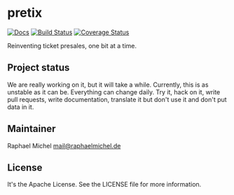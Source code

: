 pretix
======

[![Docs](https://readthedocs.org/projects/tixl/badge/?version=latest)](http://docs.pretix.eu/en/latest/)
[![Build Status](https://travis-ci.org/pretix/pretix.svg?branch=master)](https://travis-ci.org/pretix/pretix)
[![Coverage Status](https://img.shields.io/coveralls/pretix/pretix.svg)](https://coveralls.io/r/pretix/pretix)


Reinventing ticket presales, one bit at a time.

Project status
--------------
We are really working on it, but it will take a while. Currently, this is as unstable as it can be. Everything can change daily. Try it, hack on it, write pull requests, write documentation, translate it but don't use it and don't put data in it.

Maintainer
----------
Raphael Michel <mail@raphaelmichel.de>

License
-------
It's the Apache License. See the LICENSE file for more information.
